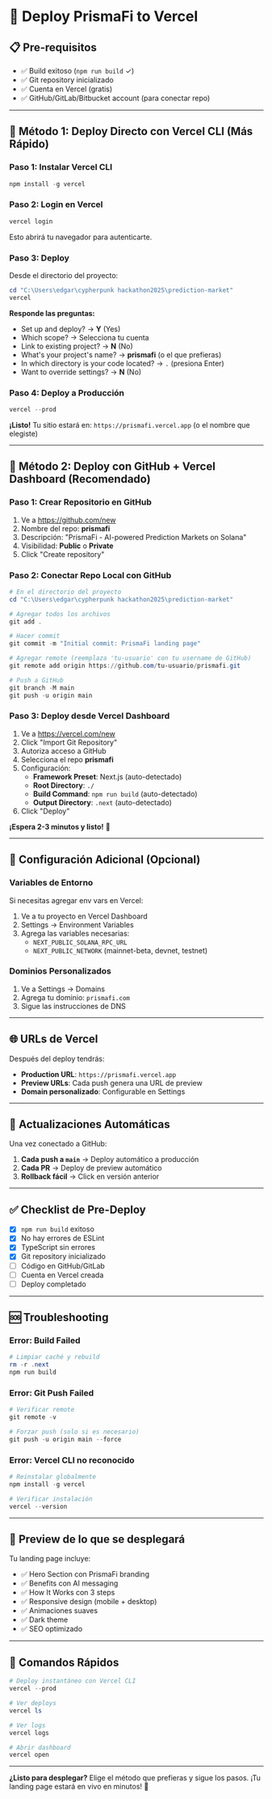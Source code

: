 # 🚀 Deploy PrismaFi to Vercel

## 📋 Pre-requisitos

- ✅ Build exitoso (`npm run build` ✓)
- ✅ Git repository inicializado
- ✅ Cuenta en Vercel (gratis)
- ✅ GitHub/GitLab/Bitbucket account (para conectar repo)

---

## 🎯 Método 1: Deploy Directo con Vercel CLI (Más Rápido)

### **Paso 1: Instalar Vercel CLI**

```powershell
npm install -g vercel
```

### **Paso 2: Login en Vercel**

```powershell
vercel login
```

Esto abrirá tu navegador para autenticarte.

### **Paso 3: Deploy**

Desde el directorio del proyecto:

```powershell
cd "C:\Users\edgar\cypherpunk hackathon2025\prediction-market"
vercel
```

**Responde las preguntas:**
- Set up and deploy? → **Y** (Yes)
- Which scope? → Selecciona tu cuenta
- Link to existing project? → **N** (No)
- What's your project's name? → **prismafi** (o el que prefieras)
- In which directory is your code located? → `.` (presiona Enter)
- Want to override settings? → **N** (No)

### **Paso 4: Deploy a Producción**

```powershell
vercel --prod
```

**¡Listo!** Tu sitio estará en: `https://prismafi.vercel.app` (o el nombre que elegiste)

---

## 🎯 Método 2: Deploy con GitHub + Vercel Dashboard (Recomendado)

### **Paso 1: Crear Repositorio en GitHub**

1. Ve a https://github.com/new
2. Nombre del repo: **prismafi**
3. Descripción: "PrismaFi - AI-powered Prediction Markets on Solana"
4. Visibilidad: **Public** o **Private**
5. Click "Create repository"

### **Paso 2: Conectar Repo Local con GitHub**

```powershell
# En el directorio del proyecto
cd "C:\Users\edgar\cypherpunk hackathon2025\prediction-market"

# Agregar todos los archivos
git add .

# Hacer commit
git commit -m "Initial commit: PrismaFi landing page"

# Agregar remote (reemplaza 'tu-usuario' con tu username de GitHub)
git remote add origin https://github.com/tu-usuario/prismafi.git

# Push a GitHub
git branch -M main
git push -u origin main
```

### **Paso 3: Deploy desde Vercel Dashboard**

1. Ve a https://vercel.com/new
2. Click "Import Git Repository"
3. Autoriza acceso a GitHub
4. Selecciona el repo **prismafi**
5. Configuración:
   - **Framework Preset**: Next.js (auto-detectado)
   - **Root Directory**: `./`
   - **Build Command**: `npm run build` (auto-detectado)
   - **Output Directory**: `.next` (auto-detectado)
6. Click "Deploy"

**¡Espera 2-3 minutos y listo!** 🎉

---

## 🔧 Configuración Adicional (Opcional)

### **Variables de Entorno**

Si necesitas agregar env vars en Vercel:

1. Ve a tu proyecto en Vercel Dashboard
2. Settings → Environment Variables
3. Agrega las variables necesarias:
   - `NEXT_PUBLIC_SOLANA_RPC_URL`
   - `NEXT_PUBLIC_NETWORK` (mainnet-beta, devnet, testnet)

### **Dominios Personalizados**

1. Ve a Settings → Domains
2. Agrega tu dominio: `prismafi.com`
3. Sigue las instrucciones de DNS

---

## 🌐 URLs de Vercel

Después del deploy tendrás:

- **Production URL**: `https://prismafi.vercel.app`
- **Preview URLs**: Cada push genera una URL de preview
- **Domain personalizado**: Configurable en Settings

---

## 🔄 Actualizaciones Automáticas

Una vez conectado a GitHub:

1. **Cada push a `main`** → Deploy automático a producción
2. **Cada PR** → Deploy de preview automático
3. **Rollback fácil** → Click en versión anterior

---

## ✅ Checklist de Pre-Deploy

- [x] `npm run build` exitoso
- [x] No hay errores de ESLint
- [x] TypeScript sin errores
- [x] Git repository inicializado
- [ ] Código en GitHub/GitLab
- [ ] Cuenta en Vercel creada
- [ ] Deploy completado

---

## 🆘 Troubleshooting

### **Error: Build Failed**

```powershell
# Limpiar caché y rebuild
rm -r .next
npm run build
```

### **Error: Git Push Failed**

```powershell
# Verificar remote
git remote -v

# Forzar push (solo si es necesario)
git push -u origin main --force
```

### **Error: Vercel CLI no reconocido**

```powershell
# Reinstalar globalmente
npm install -g vercel

# Verificar instalación
vercel --version
```

---

## 📸 Preview de lo que se desplegará

Tu landing page incluye:

- ✅ Hero Section con PrismaFi branding
- ✅ Benefits con AI messaging
- ✅ How It Works con 3 steps
- ✅ Responsive design (mobile + desktop)
- ✅ Animaciones suaves
- ✅ Dark theme
- ✅ SEO optimizado

---

## 🚀 Comandos Rápidos

```powershell
# Deploy instantáneo con Vercel CLI
vercel --prod

# Ver deploys
vercel ls

# Ver logs
vercel logs

# Abrir dashboard
vercel open
```

---

**¿Listo para desplegar?** Elige el método que prefieras y sigue los pasos. ¡Tu landing page estará en vivo en minutos! 🌟





